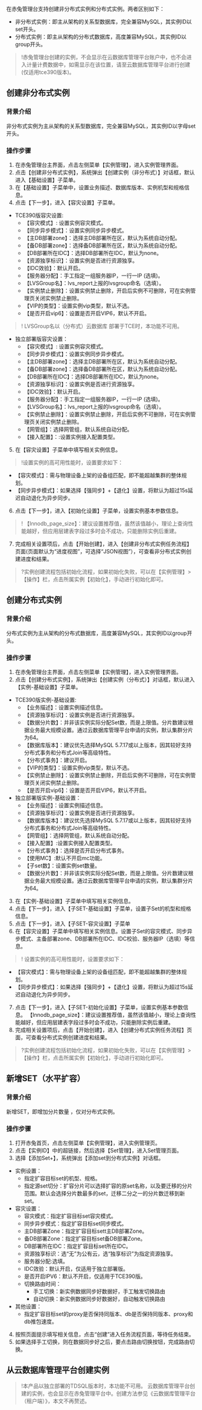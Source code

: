 在赤兔管理台支持创建非分布式实例和分布式实例。两者区别如下：
- 非分布式实例：即主从架构的关系型数据库，完全兼容MySQL，其实例ID以set开头。
- 分布式实例：即主从架构的分布式数据库，高度兼容MySQL，其实例ID以group开头。
>!赤兔管理台创建的实例，不会显示在云数据库管理平台账户中，也不会进入计量计费数据中，如需显示在该位置，请至云数据库管理平台进行创建(仅适用tce390版本)。

## 创建非分布式实例
### 背景介绍
非分布式实例为主从架构的关系型数据库，完全兼容MySQL，其实例ID以字母set开头。
### 操作步骤
1. 在赤兔管理台主界面，点击左侧菜单【实例管理】，进入实例管理界面。
2. 点击【创建非分布式实例】，系统弹出【创建实例（非分布式）】对话框，默认进入【基础设置】子菜单。
3. 在【基础设置】子菜单中，设置业务描述、数据库版本、实例机型和规格信息。
4. 点击【下一步】，进入【容灾设置】子菜单。
 - TCE390版容灾设置:
    - 【容灾模式】: 设置实例容灾模式。
    - 【同步异步模式】：设置实例同步异步模式。
	- 【主DB部署zone】：选择主DB部署所在区，默认为系统自动分配。
	- 【备DB部署zone】：选择备DB部署所在区，默认为系统自动分配。
	- 【DB部署所在IDC】：选择DB部署所在IDC，默认为none。
	- 【资源独享标识】：设置实例是否进行资源独享。
	- 【IDC效验】：默认开启。
	- 【服务器分配】：手工指定一组服务器IP，一行一IP (选填)。
	- 【LVSGroup名】：lvs_report上报的lvsgroup命名（选填）。
	- 【实例禁止删除】：设置实例禁止删除，开启后实例不可删除，可在实例管理页关闭实例禁止删除。
	- 【VIP的类型】：设置实例vip类型，默认不选。
	- 【是否开启vip6】：设置是否开启VIP6，默认不开启。
>! LVSGroup名以（分布式）云数据库 部署于TCE时，本功能不可用。
 - 独立部署版容灾设置：
	- 【容灾模式】: 设置实例容灾模式。
	- 【同步异步模式】：设置实例同步异步模式。
	- 【主DB部署zone】：选择主DB部署所在区，默认为系统自动分配。
	- 【备DB部署zone】：选择备DB部署所在区，默认为系统自动分配。
	- 【DB部署所在IDC】：选择DB部署所在IDC，默认为none。
	- 【资源独享标识】：设置实例是否进行资源独享。
	- 【IDC效验】：默认开启。
	- 【服务器分配】：手工指定一组服务器IP，一行一IP (选填)。
	- 【LVSGroup名】：lvs_report上报的lvsgroup命名（选填）。
	- 【实例禁止删除】：设置实例禁止删除，开启后实例不可删除，可在实例管理页关闭实例禁止删除。
	- 【网管组】：选择网管组，默认系统自动分配。
	- 【接入配置】：:设置实例接入配置类型。
5. 在【容灾设置】子菜单中填写相关实例信息。 
>!设置实例的高可用性能时，设置要求如下：
 - 【容灾模式】：需与物理设备上架的设备组匹配，即不能超越集群的整体规划。
 - 【同步异步模式】：如果选择【强同步】+【退化】设置，将默认为超过15s延迟自动退化为异步同步。		
6. 点击【下一步】，进入【初始化设置】子菜单，设置实例基本参数信息。
>! 【Innodb_page_size】：建议设置推荐值，虽然该值越小，理论上查询性能越好，但应用层建表字段过多时会不成功，只能删除实例后重建。
7. 完成相关设置项后，点击【开始创建】，进入【创建非分布式实例任务流程】页面(页面默认为“进度视图”，可选择“JSON视图”），可查看非分布式实例创建进度和结果。
>?实例创建流程包括初始化流程，如果初始化失败，可以在【实例管理】>【操作】栏，点击所属实例【初始化】，手动进行初始化即可。

##  创建分布式实例
### 背景介绍
分布式实例为主从架构的分布式数据库，高度兼容MySQL，其实例ID以group开头。
### 操作步骤
1. 在赤兔管理台主界面，点击左侧菜单【实例管理】，进入实例管理界面。
2. 点击【创建分布式实例】，系统弹出【创建实例（分布式）】对话框，默认进入【实例-基础设置】子菜单。
 - TCE390版实例-基础设置:
	- 【业务描述】：设置实例描述信息。
	- 【资源独享标识】：设置实例是否进行资源独享。
	- 【数据分片数】：并非该实例实际分配Set数，而是上限值。分片数建议根据业务最大规模设置。通过云数据库管理平台申请的实例，默认集群分片为64。
	- 【数据库版本】：建议优先选择MySQL 5.7.17或以上版本，因其较好支持分布式事务和分布式Join等高级特性。
	- 【分布式事务】：建议开启。
	- 【VIP的类型】：设置实例vip类型，默认不选。
	- 【实例禁止删除】：设置实例禁止删除，开启后实例不可删除，可在实例管理页关闭实例禁止删除。
	- 【是否开启vip6】：设置是否开启VIP6，默认不开启。
 - 独立部署版实例-基础设置：
	- 【业务描述】：设置实例描述信息。
	- 【资源独享标识】：设置实例是否进行资源独享。
	- 【数据库版本】：建议优先选择MySQL 5.7.17或以上版本，因其较好支持分布式事务和分布式Join等高级特性。
	- 【网管组】：选择网管组，默认系统自动分配。
	- 【接入配置】:设置实例接入配置类型。
	- 【分布式事务】：选择是否开启分布式事务。
	- 【使用MC】:默认不开启mc功能。
	- 【子set数】：设置实例set数量。
	- 【数据分片数】：并非该实例实际分配Set数，而是上限值。分片数建议根据业务最大规模设置。通过云数据库管理平台申请的实例，默认集群分片为64。
3. 在【实例-基础设置】子菜单中填写相关实例信息。
4. 点击【下一步】，进入【子SET-基础设置】子菜单，设置子Set的机型和规格信息。
5. 点击【下一步】，进入【子SET-容灾设置】子菜单
6. 在【容灾设置】子菜单中填写相关实例信息。设置子Set的容灾模式、同步异步模式、主备部署zone、DB部署所在IDC、IDC校验、服务器IP（选填）等信息。
>! 设置实例的高可用性能时，设置要求如下：
 - 【容灾模式】：需与物理设备上架的设备组匹配，即不能超越集群的整体规划。
 - 【同步异步模式】：如果选择【强同步】+【退化】设置，将默认为超过15s延迟自动退化为异步同步。
7. 点击【下一步】，进入【子SET-初始化设置】子菜单，设置实例基本参数信息。
 【Innodb_page_size】：建议设置推荐值，虽然该值越小，理论上查询性能越好，但应用层建表字段过多时会不成功，只能删除实例后重建。
8. 完成相关设置项后，点击【开始创建】，进入【创建分布式实例任务流程】页面，可查看分布式实例创建进度和结果。 
>?实例创建流程包括初始化流程，如果初始化失败，可以在【实例管理】>【操作】栏，点击所属实例【初始化】，手动进行初始化即可。
 
## 新增SET（水平扩容）
### 背景介绍
新增SET，即增加分片数量 ，仅对分布式实例。
### 操作步骤
1. 打开赤兔首页，点击左侧菜单【实例管理】，进入实例管理页。
2. 点击【实例ID】中的超链接，然后选择【Set管理】，进入Set管理页面。
3. 选择【添加Set+】，系统弹出【添加set到分布式实例】对话框。
 - 实例设置：
	 - 指定扩容目标set的机型、规格。
	 - 指定源set切分：扩容分片可以选择扩容的原set名称，以及要迁移的分片范围。默认会选择分片数最多的set，迁移二分之一的分片数迁移到新set。
 - 容灾设置：
	 - 容灾模式：指定扩容目标set容灾模式。
	 - 同步异步模式：指定扩容目标set同步模式。
	 - 主DB部署Zone：指定扩容目标sett主DB部署Zone。
	 - 备DB部署Zone：指定扩容目标set备DB部署Zone。
	 - DB部署所在IDC：指定扩容目标set所在IDC。
	 - 资源独享标识：选“无”为公有云，选“独享标识”为指定资源独享。
	 - 服务器分配:选填。
	 - IDC效验：默认开启，仅适用于独立部署版。
	 - 是否开启IPV6：默认不开启，仅适用于TCE390版。
	 - 切换路由时间：
		 - 手工切换：新实例数据同步好数据好，手工触发切换路由
		 - 自动切换：新实例数据同步好数据好，自动触发切换路由
 - 其他设置：
    - 指定扩容目标set的proxy是否保持同版本、db是否保持同版本、proxy和db推包速度。
4. 按照页面提示填写相关信息，点击“创建”进入任务流程页面，等待任务结束。
5. 如果选择手工切换，则在数据同步好之后，要点击路由切换按钮，完成路由切换。

## 从云数据库管理平台创建实例
>!本产品以独立部署的TDSQL版本时，本功能不可用。
云数据库管理平台创建的实例，也会显示在赤兔管理平台中。创建方法参见《云数据库管理平台（租户端）》，本文不再赘述。
